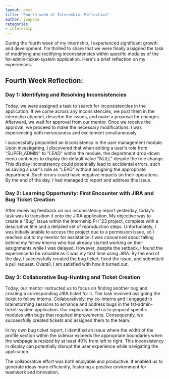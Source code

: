 ```yaml
---
layout: post
title: "Fourth week of Internship: Reflection"
author: jwapano
categories: 
- internship
---
```

During the fourth week of my internship, I experienced significant growth and development. I'm thrilled to share that we were finally assigned the task of modifying and rectifying inconsistencies within specific modules of the fst-admin-ticket-system application. Here's a brief reflection on my experiences.

## Fourth Week Reflection:

### Day 1: Identifying and Resolving Inconsistencies
Today, we were assigned a task to search for inconsistencies in the application. If we come across any inconsistencies, we post them in the internship channel, describe the issues, and make a proposal for changes. Afterward, we wait for approval from our mentor. Once we receive the approval, we proceed to make the necessary modifications. I was experiencing both nervousness and excitement simultaneously.

I successfully pinpointed an inconsistency in the user management module. Upon investigating, I discovered that when editing a user's role from "SUPER_ADMIN" to "LEAD" within the module, the department drop-down menu continues to display the default value "NULL" despite the role change. This display inconsistency could potentially lead to accidental errors, such as saving a user's role as "LEAD" without assigning the appropriate department. Such errors could have negative impacts on their operations. By the end of the day, I had managed to report and address this issue.

### Day 2: Learning Opportunity: First Encounter with JIRA and Bug Ticket Creation

After receiving feedback on our inconsistency report yesterday, today's task was to transition it onto the JIRA application. My objective was to create a "Bug" issue within the Internship PH '23 project, complete with a descriptive title and a detailed set of reproduction steps. Unfortunately, I was initially unable to access the project due to a permission issue, so I reached out to my mentor for assistance. I was concerned about falling behind my fellow interns who had already started working on their assignments while I was delayed. However, despite the setback, I found the experience to be valuable as it was my first time using JIRA. By the end of the day, I successfully created the bug ticket, fixed the issue, and submitted a pull request. Overall, I am satisfied with how it turned out.

### Day 3: Collaborative Bug-Hunting and Ticket Creation

Today, our mentor instructed us to focus on finding another bug and creating a corresponding JIRA ticket for it. The task involved assigning the ticket to fellow interns. Collaboratively, my co-interns and I engaged in brainstorming sessions to enhance and address bugs in the fst-admin-ticket-system application. Our exploration led us to pinpoint specific modules with bugs that required improvements. Consequently, we successfully created tickets and assigned them to the team.

In my own bug ticket report, I identified an issue where the width of the profile section within the sidebar exceeds the appropriate boundaries when the webpage is resized by at least 40% from left to right. This inconsistency in display can potentially disrupt the user experience while navigating the application. 

The collaborative effort was both enjoyable and productive. It enabled us to generate ideas more efficiently, fostering a positive environment for teamwork and innovation.















